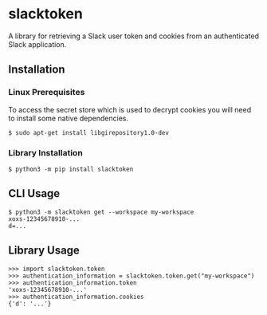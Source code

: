 # slacktoken
A library for retrieving a Slack user token and cookies from an authenticated Slack application.

## Installation
### Linux Prerequisites
To access the secret store which is used to decrypt cookies you will need to install some native dependencies.
```console
$ sudo apt-get install libgirepository1.0-dev
```

### Library Installation
```console
$ python3 -m pip install slacktoken
```

## CLI Usage
```console
$ python3 -m slacktoken get --workspace my-workspace
xoxs-12345678910-...
d=...
```

## Library Usage
```pycon
>>> import slacktoken.token
>>> authentication_information = slacktoken.token.get("my-workspace")
>>> authentication_information.token
'xoxs-12345678910-...'
>>> authentication_information.cookies
{'d': '...'}
```
